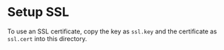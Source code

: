 # Setup SSL

To use an SSL certificate, copy the key as `ssl.key` and the certificate as `ssl.cert` into this directory.